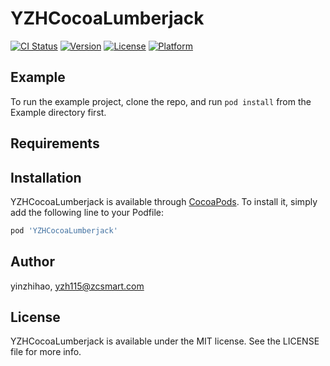 # YZHCocoaLumberjack

[![CI Status](https://img.shields.io/travis/yinzhihao/YZHCocoaLumberjack.svg?style=flat)](https://travis-ci.org/yinzhihao/YZHCocoaLumberjack)
[![Version](https://img.shields.io/cocoapods/v/YZHCocoaLumberjack.svg?style=flat)](https://cocoapods.org/pods/YZHCocoaLumberjack)
[![License](https://img.shields.io/cocoapods/l/YZHCocoaLumberjack.svg?style=flat)](https://cocoapods.org/pods/YZHCocoaLumberjack)
[![Platform](https://img.shields.io/cocoapods/p/YZHCocoaLumberjack.svg?style=flat)](https://cocoapods.org/pods/YZHCocoaLumberjack)

## Example

To run the example project, clone the repo, and run `pod install` from the Example directory first.

## Requirements

## Installation

YZHCocoaLumberjack is available through [CocoaPods](https://cocoapods.org). To install
it, simply add the following line to your Podfile:

```ruby
pod 'YZHCocoaLumberjack'
```

## Author

yinzhihao, yzh115@zcsmart.com

## License

YZHCocoaLumberjack is available under the MIT license. See the LICENSE file for more info.
